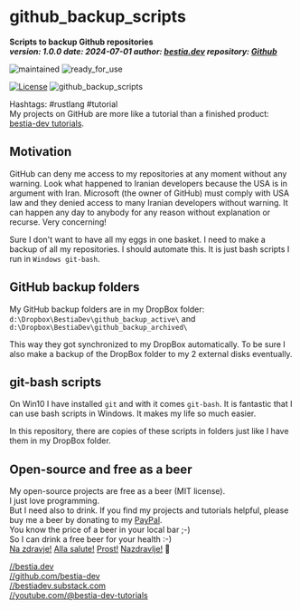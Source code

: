 <!-- markdownlint-disable MD041 -->
[//]: # (auto_md_to_doc_comments segment start A)

# github_backup_scripts

[//]: # (auto_cargo_toml_to_md start)

**Scripts to backup Github repositories**  
***version: 1.0.0 date: 2024-07-01 author: [bestia.dev](https://bestia.dev) repository: [Github](https://github.com/bestia-dev/github_backup_scripts)***  

[//]: # (auto_cargo_toml_to_md end)

 ![maintained](https://img.shields.io/badge/maintained-green)
 ![ready_for_use](https://img.shields.io/badge/ready_for_use-green)

 [![License](https://img.shields.io/badge/license-MIT-blue.svg)](https://github.com/bestia-dev/github_backup_scripts/blob/main/LICENSE)
 ![github_backup_scripts](https://bestia.dev/webpage_hit_counter/get_svg_image/2147232082.svg)

Hashtags: #rustlang #tutorial  
My projects on GitHub are more like a tutorial than a finished product: [bestia-dev tutorials](https://github.com/bestia-dev/tutorials_rust_wasm).

## Motivation

GitHub can deny me access to my repositories at any moment without any warning. Look what happened to Iranian developers because the USA is in argument with Iran. Microsoft (the owner of GitHub) must comply with USA law and they denied access to many Iranian developers without warning. It can happen any day to anybody for any reason without explanation or recurse. Very concerning!

Sure I don't want to have all my eggs in one basket. I need to make a backup of all my repositories. I should automate this. It is just bash scripts I run in `Windows git-bash`.

## GitHub backup folders

My GitHub backup folders are in my DropBox folder:  
`d:\Dropbox\BestiaDev\github_backup_active\` and  
`d:\Dropbox\BestiaDev\github_backup_archived\`  

This way they got synchronized to my DropBox automatically. To be sure I also make a backup of the DropBox folder to my 2 external disks eventually.

## git-bash scripts

On Win10 I have installed `git` and with it comes `git-bash`. It is fantastic that I can use bash scripts in Windows. It makes my life so much easier.

In this repository, there are copies of these scripts in folders just like I have them in my DropBox folder.


## Open-source and free as a beer

My open-source projects are free as a beer (MIT license).  
I just love programming.  
But I need also to drink. If you find my projects and tutorials helpful, please buy me a beer by donating to my [PayPal](https://paypal.me/LucianoBestia).  
You know the price of a beer in your local bar ;-)  
So I can drink a free beer for your health :-)  
[Na zdravje!](https://translate.google.com/?hl=en&sl=sl&tl=en&text=Na%20zdravje&op=translate) [Alla salute!](https://dictionary.cambridge.org/dictionary/italian-english/alla-salute) [Prost!](https://dictionary.cambridge.org/dictionary/german-english/prost) [Nazdravlje!](https://matadornetwork.com/nights/how-to-say-cheers-in-50-languages/) 🍻

[//bestia.dev](https://bestia.dev)  
[//github.com/bestia-dev](https://github.com/bestia-dev)  
[//bestiadev.substack.com](https://bestiadev.substack.com)  
[//youtube.com/@bestia-dev-tutorials](https://youtube.com/@bestia-dev-tutorials)  

[//]: # (auto_md_to_doc_comments segment end A)
